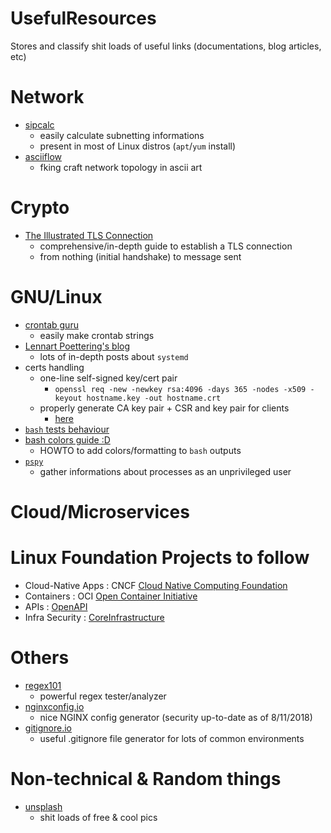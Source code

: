 # UsefulResources
Stores and classify shit loads of useful links (documentations, blog articles, etc)

# Network
* [sipcalc](https://github.com/sii/sipcalc)
  * easily calculate subnetting informations
  * present in most of Linux distros (`apt`/`yum` install)
* [asciiflow](http://asciiflow.com/)
  * fking craft network topology in ascii art 


# Crypto
* [The Illustrated TLS Connection](https://tls.ulfheim.net/)
  * comprehensive/in-depth guide to establish a TLS connection
  * from nothing (initial handshake) to message sent

# GNU/Linux
* [crontab guru](https://crontab.guru/)
  * easily make crontab strings
* [Lennart Poettering's blog](http://0pointer.net/blog)
  * lots of in-depth posts about `systemd`
* certs handling
  * one-line self-signed key/cert pair
    * `openssl req -new -newkey rsa:4096 -days 365 -nodes -x509 -keyout hostname.key -out hostname.crt`
  * properly generate CA key pair + CSR and key pair for clients 
    * [here](https://gist.github.com/fntlnz/cf14feb5a46b2eda428e000157447309)
* [`bash` tests behaviour ](https://ss64.com/bash/test.html)
* [bash colors guide :D](https://misc.flogisoft.com/bash/tip_colors_and_formatting)
  * HOWTO to add colors/formatting to `bash` outputs
* [`pspy`](https://github.com/DominicBreuker/pspy)
  * gather informations about processes as an unprivileged user
 
# Cloud/Microservices


# Linux Foundation Projects to follow

* Cloud-Native Apps : CNCF [Cloud Native Computing Foundation](https://www.opencontainers.org/)
* Containers : OCI [Open Container Initiative](https://www.cncf.io/)
* APIs : [OpenAPI](https://www.openapis.org/)
* Infra Security : [CoreInfrastructure](https://www.coreinfrastructure.org/)

# Others
* [regex101](https://regex101.com/https://regex101.com/)
  * powerful regex tester/analyzer
* [nginxconfig.io](https://nginxconfig.io/)
  * nice NGINX config generator (security up-to-date as of 8/11/2018)
* [gitignore.io](https://www.gitignore.io/)
  * useful .gitignore file generator for lots of common environments
  
# Non-technical & Random things
* [unsplash](https://unsplash.com/)
  * shit loads of free & cool pics
  
